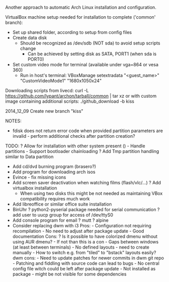 Another approach to automatic Arch Linux installation and configuration.

VirtualBox machine setup needed for installation to complete ('common' branch):
- Set up shared folder, according to setup from config files
- Create data disk
    - Should be recognized as /dev/sdb (NOT sda) to avoid setup scripts change
        - Can be achieved by setting disk as SATA, PORT1 (when sda is PORT0)
- Set custom video mode for terminal (available under vga=864 or vesa 360)
    - Run in host's terminal:
    VBoxManage setextradata "<guest_name>" "CustomVideoMode1" "1680x1050x24"

Downloading scripts from livecd:
curl -L https://github.com/lypant/archon/tarball/common | tar xz
or with custom image containing additional scripts:
./github_download -b kiss

2014_12_09
Create new branch "kiss"

NOTES:
- fdisk does not return error code when provided partition parameters
  are invalid - perform additional checks after partition creation?

TODO:
? Allow for installation with other system present ()
    - Handle partitions
    - Support bootloader chainloading
? Add Tmp partition handling similar to Data partition
- Add cd/dvd burning program (brasero?)
- Add program for downloading arch isos
- Evince - fix missing icons
- Add screen saver deactivation when watching films (flash/vlc/...)
? Add virtualbox installation
    - When using two disks this might be not needed as maintaining VBox
      compatibility requires much work
- Add libreoffice or similar office suite installation
- BinUhr
    ? python2-pyserial package needed for serial communication
    ? add user to uucp group for access of /dev/ttyS0
- Add console program for email
    ? mutt
    ? alpine
- Consider replacing dwm with i3
    Pros:
        - Configuration not requiring recompilation
            - No need to adjust after package update
        - Good documentation
    Cons:
        ? Is it possible to have colorized dmenu without using AUR dmenu?
            - If not than this is a con
        - Gaps between windows (at least between terminals)
        - No defined layouts - need to create manually
            - How to switch e.g. from "tiled" to "bstack" layouts easily?
    dwm cons:
        - Need to update patches for newer commits in dwm git repo
        - Patching and fiddling with source code can lead to bugs
        - No central config file witch could be left after package update
        - Not installed as package - might be not visible for some dependencies


